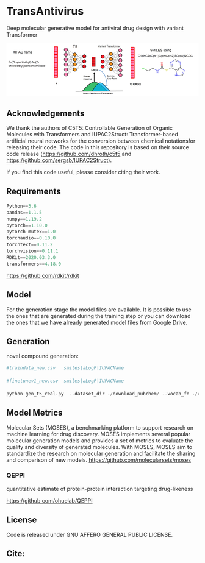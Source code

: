 # TransAntivirus

Deep molecular generative model for antiviral drug design with variant Transformer

![Model Architecture of TransAntivirus](https://github.com/AspirinCode/TransAntivirus/blob/main/image/TransAntivirus.png)

## Acknowledgements
We thank the authors of C5T5: Controllable Generation of Organic Molecules with Transformers and IUPAC2Struct: Transformer-based artificial neural networks for the conversion between chemical notationsfor releasing their code. The code in this repository is based on their source code release (https://github.com/dhroth/c5t5 and https://github.com/sergsb/IUPAC2Struct). 

If you find this code useful, please consider citing their work.


## Requirements
```python
Python==3.6
pandas==1.1.5
numpy==1.19.2
pytorch==1.10.0
pytorch-mutex==1.0
torchaudio==0.10.0
torchtext==0.11.2
torchvision==0.11.1
RDKit==2020.03.3.0
transformers==4.18.0
```

https://github.com/rdkit/rdkit



## Model



For the generation stage the model files are available. It is possible to use the ones that are generated during the training step or you can download the ones that we have already generated model files from Google Drive. 




## Generation
novel compound generation:

```python
#traindata_new.csv   smiles|aLogP|IUPACName

#finetunev1_new.csv  smiles|aLogP|IUPACName

python gen_t5_real.py  --dataset_dir ./download_pubchem/ --vocab_fn ./vocab/iupac_spm.model --dataset_filename ./finetunev1_new.csv  > gen_real_fine_tune_non.txt
```

## Model Metrics
Molecular Sets (MOSES), a benchmarking platform to support research on machine learning for drug discovery. MOSES implements several popular molecular generation models and provides a set of metrics to evaluate the quality and diversity of generated molecules. With MOSES, MOSES aim to standardize the research on molecular generation and facilitate the sharing and comparison of new models.
https://github.com/molecularsets/moses


### QEPPI
quantitative estimate of protein-protein interaction targeting drug-likeness

https://github.com/ohuelab/QEPPI



## License
Code is released under GNU AFFERO GENERAL PUBLIC LICENSE.


## Cite:

